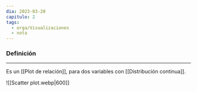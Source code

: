 ```yaml
---
dia: 2023-03-20
capitulo: 2
tags:
  - orga/Visualizaciones
  - nota
---
```

### Definición
---
Es un [[Plot de relación]], para dos variables con [[Distribución continua]]. 

![[Scatter plot.webp|600]]